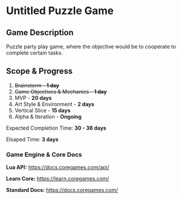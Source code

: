 # Untitled Puzzle Game


## Game Description

Puzzle party play game, where the objective would be to cooperate to complete certain tasks.

## Scope & Progress

1. ~~Brainstorm - **1 day**~~
2. ~~Game Objectives & Mechanics - **1 day**~~
3. MVP - **20 days**
4. Art Style & Environment - **2 days**
5. Vertical Slice - **15 days**
6. Alpha & Iteration - **Ongoing**

Expected Completion Time: **30 - 38 days**

Elsaped Time: **3 days**

### Game Engine & Core Docs

**Lua API:**
https://docs.coregames.com/api/

**Learn Core:**
https://learn.coregames.com/

**Standard Docs:**
https://docs.coregames.com/

